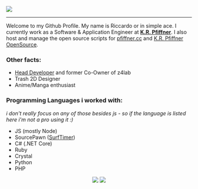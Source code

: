 
<a href="https://xace.ch" target="_blank" align="center">
	<img src="https://cdn.xace.ch/Tagyxo9Njng5sqeq31aC2Q3lN.png"/>
</a>

---
Welcome to my Github Profile. My name is Riccardo or in simple ace. I currently work as a Software & Application Engineer at [__K.R. Pfiffner__](https://www.pfiffner.com). I also host and manage the open source scripts for [pfiffner.cc](https://pfiffner.cc) and [K.R. Pfiffner OpenSource](https://github.com/krpfiffner).

### Other facts:

- [Head Developer](https://github.com/z4lab) and former Co-Owner of z4lab
- Trash 2D Designer
- Anime/Manga enthusiast 

### Programming Languages i worked with:

_i don't really focus on any of those besides js - so if the language is listed here i'm not a pro using it :)_

- JS (mostly Node)
- SourcePawn ([SurfTimer](https://github.com/z4lab/z4lab-surftimer))
- C# (.NET Core)
- Ruby
- Crystal
- Python
- PHP

<p align="center">
	<img src="https://github-profile-summary-cards.vercel.app/api/cards/profile-details?username=13ace37&theme=github_dark">
	<img src="https://github-readme-stats.vercel.app/api/wakatime?username=13ace37&layout=compact&theme=github_dark">
</p>
